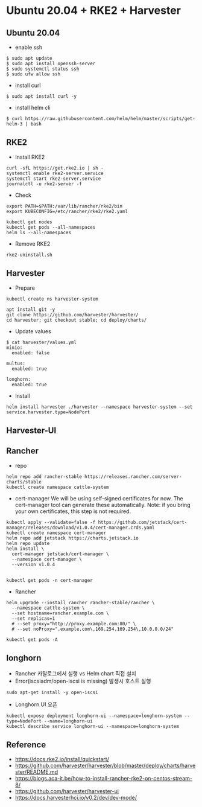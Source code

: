 # Ubuntu 20.04 + RKE2 + Harvester
## Ubuntu 20.04
- enable ssh
```
$ sudo apt update
$ sudo apt install openssh-server
$ sudo systemctl status ssh
$ sudo ufw allow ssh
```
- install curl
```
$ sudo apt install curl -y 
```
- install helm cli
```
$ curl https://raw.githubusercontent.com/helm/helm/master/scripts/get-helm-3 | bash
```
## RKE2 
- Install RKE2
```
curl -sfL https://get.rke2.io | sh -
systemctl enable rke2-server.service
systemctl start rke2-server.service
journalctl -u rke2-server -f
```
- Check
```
export PATH=$PATH:/var/lib/rancher/rke2/bin
export KUBECONFIG=/etc/rancher/rke2/rke2.yaml

kubectl get nodes
kubectl get pods --all-namespaces
helm ls --all-namespaces
```
- Remove RKE2
```
rke2-uninstall.sh
```
## Harvester
- Prepare
```
kubectl create ns harvester-system

apt install git -y
git clone https://github.com/harvester/harvester/
cd harvester; git checkout stable; cd deploy/charts/
```
- Update values
```
$ cat harvester/values.yml
minio:
  enabled: false
  
multus:
  enabled: true

longhorn:
  enabled: true
```
- Install
```
helm install harvester ./harvester --namespace harvester-system --set service.harvester.type=NodePort
```
## Harvester-UI


## Rancher
- repo
```
helm repo add rancher-stable https://releases.rancher.com/server-charts/stable
kubectl create namespace cattle-system
```
- cert-manager 
  We will be using self-signed certificates for now. The cert-manager tool can generate these automatically. 
  Note: if you bring your own certificates, this step is not required.
```
kubectl apply --validate=false -f https://github.com/jetstack/cert-manager/releases/download/v1.0.4/cert-manager.crds.yaml
kubectl create namespace cert-manager
helm repo add jetstack https://charts.jetstack.io
helm repo update
helm install \
  cert-manager jetstack/cert-manager \
  --namespace cert-manager \
  --version v1.0.4

	
kubectl get pods -n cert-manager
```
- Rancher
```
helm upgrade --install rancher rancher-stable/rancher \
  --namespace cattle-system \
  --set hostname=rancher.example.com \
  --set replicas=1 
  # --set proxy="http://proxy.example.com:80/" \
  # --set noProxy=".example.com\,169.254.169.254\,10.0.0.0/24"
  
kubectl get pods -A  
```

## longhorn
- Rancher 카탈로그에서 실행 vs Helm chart 직접 설치
- Error(iscsiadm/open-iscsi is missing) 발생시 호스트 실행 
```
sudo apt-get install -y open-iscsi
```
- Longhorn UI 오픈
```
kubectl expose deployment longhorn-ui --namespace=longhorn-system --type=NodePort --name=longhorn-ui
kubectl describe service longhorn-ui --namespace=longhorn-system
```


## Reference
- https://docs.rke2.io/install/quickstart/
- https://github.com/harvester/harvester/blob/master/deploy/charts/harvester/README.md
- https://blogs.aca-it.be/how-to-install-rancher-rke2-on-centos-stream-8/
- https://github.com/harvester/harvester-ui
- https://docs.harvesterhci.io/v0.2/dev/dev-mode/
